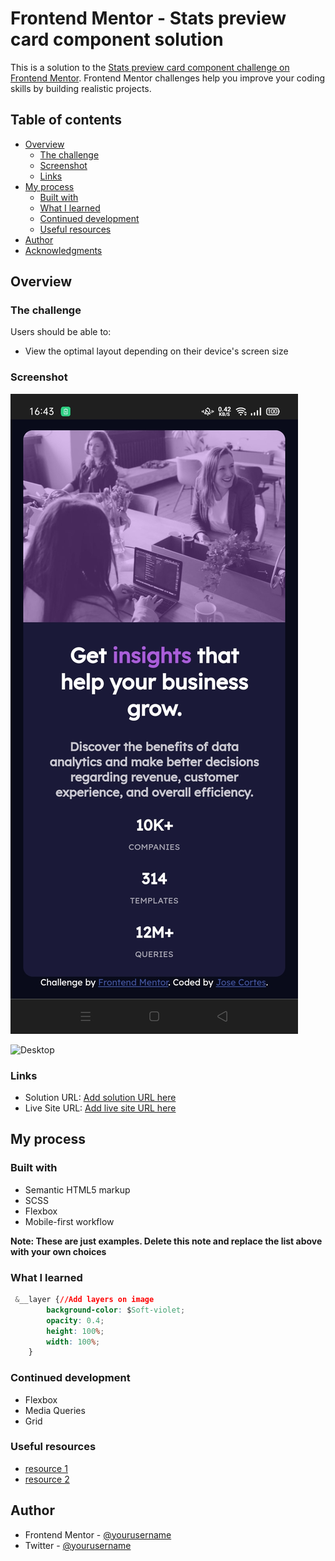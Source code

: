 # Frontend Mentor - Stats preview card component solution

This is a solution to the [Stats preview card component challenge on Frontend Mentor](https://www.frontendmentor.io/challenges/stats-preview-card-component-8JqbgoU62). Frontend Mentor challenges help you improve your coding skills by building realistic projects. 

## Table of contents

- [Overview](#overview)
  - [The challenge](#the-challenge)
  - [Screenshot](#screenshot)
  - [Links](#links)
- [My process](#my-process)
  - [Built with](#built-with)
  - [What I learned](#what-i-learned)
  - [Continued development](#continued-development)
  - [Useful resources](#useful-resources)
- [Author](#author)
- [Acknowledgments](#acknowledgments)

## Overview

### The challenge

Users should be able to:

- View the optimal layout depending on their device's screen size

### Screenshot

![Mobile](./screenshots/screenshot-mobile.jpg)

![Desktop](./screenshots/screenshot-desktop.png)

### Links

- Solution URL: [Add solution URL here](https://github.com/CortesJose/FE_Mentor/tree/master/stats-card)
- Live Site URL: [Add live site URL here](https://card-stats-cd64f7.netlify.app/)

## My process

### Built with

- Semantic HTML5 markup
- SCSS 
- Flexbox
- Mobile-first workflow

**Note: These are just examples. Delete this note and replace the list above with your own choices**

### What I learned

```css
 &__layer {//Add layers on image
        background-color: $Soft-violet;
        opacity: 0.4;
        height: 100%;
        width: 100%;
    }
```

### Continued development
- Flexbox
- Media Queries
- Grid

### Useful resources

- [resource 1](https://developer.mozilla.org/es/docs/Web) 
- [resource 2](https://css-tricks.com/guides/) 

## Author

- Frontend Mentor - [@yourusername](https://www.frontendmentor.io/profile/CortesJose)
- Twitter - [@yourusername](https://www.twitter.com/jos_car01)
